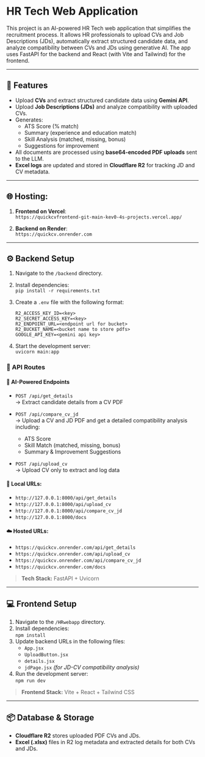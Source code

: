 # HR Tech Web Application

This project is an AI-powered HR Tech web application that simplifies the recruitment process. It allows HR professionals to upload CVs and Job Descriptions (JDs), automatically extract structured candidate data, and analyze compatibility between CVs and JDs using generative AI. The app uses FastAPI for the backend and React (with Vite and Tailwind) for the frontend.

---

## 🧠 Features

- Upload **CVs** and extract structured candidate data using **Gemini API**.
- Upload **Job Descriptions (JDs)** and analyze compatibility with uploaded CVs.
- Generates:
  - ATS Score (% match)
  - Summary (experience and education match)
  - Skill Analysis (matched, missing, bonus)
  - Suggestions for improvement
- All documents are processed using **base64-encoded PDF uploads** sent to the LLM.
- **Excel logs** are updated and stored in **Cloudflare R2** for tracking JD and CV metadata.

---


## 🌐 Hosting:

1. **Frontend on Vercel**:  
   `https://quickcvfrontend-git-main-kev0-4s-projects.vercel.app/`

2. **Backend on Render**:  
   `https://quickcv.onrender.com`

---

## ⚙️ Backend Setup

1. Navigate to the `/backend` directory.
2. Install dependencies:  
   `pip install -r requirements.txt`
3. Create a `.env` file with the following format:

    ```env
    R2_ACCESS_KEY_ID=<key>
    R2_SECRET_ACCESS_KEY=<key>
    R2_ENDPOINT_URL=<endpoint url for bucket>
    R2_BUCKET_NAME=<bucket name to store pdfs>
    GOOGLE_API_KEY=<gemini api key>
    ```

4. Start the development server:  
   `uvicorn main:app`

### 📡 API Routes

#### 🧠 AI-Powered Endpoints

- `POST /api/get_details`  
  → Extract candidate details from a CV PDF

- `POST /api/compare_cv_jd`  
  → Upload a CV and JD PDF and get a detailed compatibility analysis including:
  - ATS Score
  - Skill Match (matched, missing, bonus)
  - Summary & Improvement Suggestions

- `POST /api/upload_cv`  
  → Upload CV only to extract and log data

#### 🔗 Local URLs:
- `http://127.0.0.1:8000/api/get_details`
- `http://127.0.0.1:8000/api/upload_cv`
- `http://127.0.0.1:8000/api/compare_cv_jd`
- `http://127.0.0.1:8000/docs`

#### ☁️ Hosted URLs:
- `https://quickcv.onrender.com/api/get_details`
- `https://quickcv.onrender.com/api/upload_cv`
- `https://quickcv.onrender.com/api/compare_cv_jd`
- `https://quickcv.onrender.com/docs`

> **Tech Stack:** FastAPI + Uvicorn

---

## 💻 Frontend Setup

1. Navigate to the `/HRwebapp` directory.
2. Install dependencies:  
   `npm install`
3. Update backend URLs in the following files:  
   - `App.jsx`  
   - `UploadButton.jsx`  
   - `details.jsx`  
   - `jdPage.jsx` *(for JD-CV compatibility analysis)*
4. Run the development server:  
   `npm run dev`

> **Frontend Stack:** Vite + React + Tailwind CSS

---

## 📦 Database & Storage

- **Cloudflare R2** stores uploaded PDF CVs and JDs.
- **Excel (.xlsx)** files in R2 log metadata and extracted details for both CVs and JDs.

